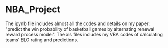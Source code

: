 # NBA_Project
The ipynb file includes almost all the codes and details on my paper: "predict the win probability of basketball games by alternating renewal reward process model". 
The xls files includes my VBA codes of calculating teams' ELO rating and predictions.
